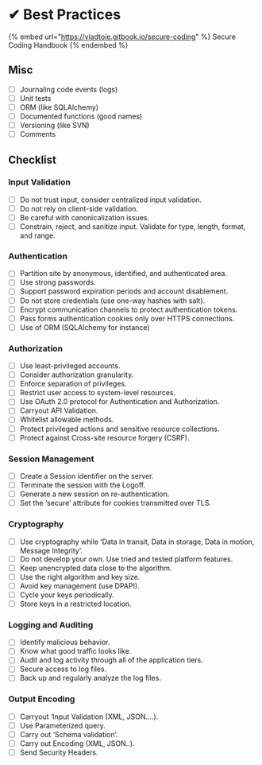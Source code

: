 # ✔ Best Practices

{% embed url="https://vladtoie.gitbook.io/secure-coding" %}
Secure Coding Handbook
{% endembed %}

## Misc

* [ ] Journaling code events (logs)
* [ ] Unit tests
* [ ] ORM (like SQLAlchemy)
* [ ] Documented functions (good names)
* [ ] Versioning (like SVN)
* [ ] Comments

## Checklist

### Input Validation

* [ ] Do not trust input, consider centralized input validation.
* [ ] Do not rely on client-side validation.
* [ ] Be careful with canonicalization issues.
* [ ] Constrain, reject, and sanitize input. Validate for type, length, format, and range.

### Authentication

* [ ] Partition site by anonymous, identified, and authenticated area.
* [ ] Use strong passwords.
* [ ] Support password expiration periods and account disablement.
* [ ] Do not store credentials (use one-way hashes with salt).
* [ ] Encrypt communication channels to protect authentication tokens.
* [ ] Pass forms authentication cookies only over HTTPS connections.
* [ ] Use of ORM (SQLAlchemy for instance)

### Authorization

* [ ] Use least-privileged accounts.
* [ ] Consider authorization granularity.
* [ ] Enforce separation of privileges.
* [ ] Restrict user access to system-level resources.
* [ ] Use OAuth 2.0 protocol for Authentication and Authorization.
* [ ] Carryout API Validation.
* [ ] Whitelist allowable methods.
* [ ] Protect privileged actions and sensitive resource collections.
* [ ] Protect against Cross-site resource forgery (CSRF).

### Session Management

* [ ] Create a Session identifier on the server.
* [ ] Terminate the session with the Logoff.
* [ ] Generate a new session on re-authentication.
* [ ] Set the ‘secure’ attribute for cookies transmitted over TLS.

### Cryptography

* [ ] Use cryptography while ‘Data in transit, Data in storage, Data in motion, Message Integrity’.
* [ ] Do not develop your own. Use tried and tested platform features.
* [ ] Keep unencrypted data close to the algorithm.
* [ ] Use the right algorithm and key size.
* [ ] Avoid key management (use DPAPI).
* [ ] Cycle your keys periodically.
* [ ] Store keys in a restricted location.

### Logging and Auditing

* [ ] Identify malicious behavior.
* [ ] Know what good traffic looks like.
* [ ] Audit and log activity through all of the application tiers.
* [ ] Secure access to log files.
* [ ] Back up and regularly analyze the log files.

### Output Encoding

* [ ] Carryout ‘Input Validation (XML, JSON….).
* [ ] Use Parameterized query.
* [ ] Carry out ‘Schema validation’.
* [ ] Carry out Encoding (XML, JSON..).
* [ ] Send Security Headers.
